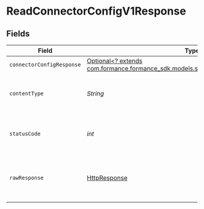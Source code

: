 # ReadConnectorConfigV1Response


## Fields

| Field                                                                                                                                 | Type                                                                                                                                  | Required                                                                                                                              | Description                                                                                                                           |
| ------------------------------------------------------------------------------------------------------------------------------------- | ------------------------------------------------------------------------------------------------------------------------------------- | ------------------------------------------------------------------------------------------------------------------------------------- | ------------------------------------------------------------------------------------------------------------------------------------- |
| `connectorConfigResponse`                                                                                                             | [Optional<? extends com.formance.formance_sdk.models.shared.ConnectorConfigResponse>](../../models/shared/ConnectorConfigResponse.md) | :heavy_minus_sign:                                                                                                                    | OK                                                                                                                                    |
| `contentType`                                                                                                                         | *String*                                                                                                                              | :heavy_check_mark:                                                                                                                    | HTTP response content type for this operation                                                                                         |
| `statusCode`                                                                                                                          | *int*                                                                                                                                 | :heavy_check_mark:                                                                                                                    | HTTP response status code for this operation                                                                                          |
| `rawResponse`                                                                                                                         | [HttpResponse<InputStream>](https://docs.oracle.com/en/java/javase/11/docs/api/java.net.http/java/net/http/HttpResponse.html)         | :heavy_check_mark:                                                                                                                    | Raw HTTP response; suitable for custom response parsing                                                                               |